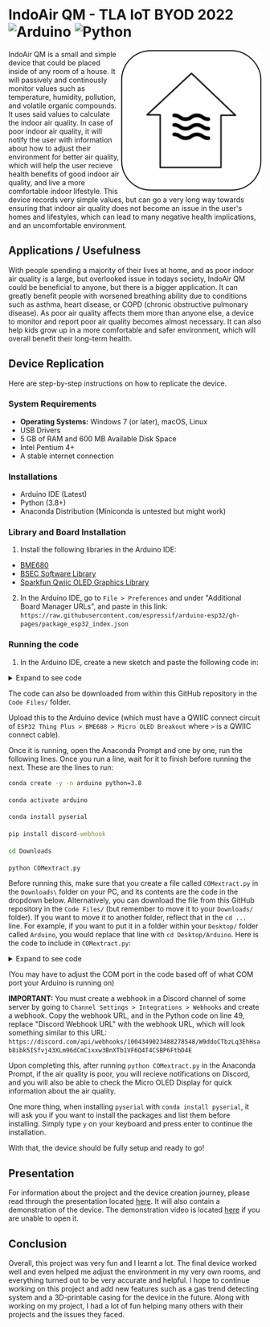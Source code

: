 # IndoAir QM - TLA IoT BYOD 2022 ![Arduino](https://img.shields.io/badge/-Arduino-00979D?style=for-the-badge&logo=Arduino&logoColor=white) ![Python](https://img.shields.io/badge/python-3670A0?style=for-the-badge&logo=python&logoColor=ffdd54)

<img src="./assets/Logo.png" align="right" alt="Logo by https://github.com/LilJuiceBox491" width="280" height="280">

IndoAir QM is a small and simple device that could be placed inside of any room of a house. It will passively and continously monitor values such as temperature, humidity, pollution, and volatile organic compounds. It uses said values to calculate the indoor air quality. In case of poor indoor air quality, it will notify the user with information about how to adjust their environment for better air quality, which will help the user recieve health benefits of good indoor air quality, and live a more comfortable indoor lifestyle. This device records very simple values, but can go a very long way towards ensuring that indoor air quality does not become an issue in the user's homes and lifestyles, which can lead to many negative health implications, and an uncomfortable environment.

## Applications / Usefulness

With people spending a majority of their lives at home, and as poor indoor air quality is a large, but overlooked issue in todays society, IndoAir QM could be beneficial to anyone, but there is a bigger application. It can greatly benefit people with worsened breathing ability due to conditions such as asthma, heart disease, or COPD (chronic obstructive pulmonary disease). As poor air quality affects them more than anyone else, a device to monitor and report poor air quality becomes almost necessary. It can also help kids grow up in a more comfortable and safer environment, which will overall benefit their long-term health. 

## Device Replication

Here are step-by-step instructions on how to replicate the device.

### System Requirements
- **Operating Systems:** Windows 7 (or later), macOS, Linux
- USB Drivers
- 5 GB of RAM and 600 MB Available Disk Space
- Intel Pentium 4+
- A stable internet connection

### Installations
- Arduino IDE (Latest)
- Python (3.8+)
- Anaconda Distribution (Miniconda is untested but might work)

### Library and Board Installation
1. Install the following libraries in the Arduino IDE:
- [BME680](https://github.com/Zanduino/BME680)
- [BSEC Software Library](https://www.bosch-sensortec.com/software-tools/software/bsec/)
- [Sparkfun Qwiic OLED Graphics Library](https://github.com/sparkfun/SparkFun_Qwiic_OLED_Arduino_Library)

2. In the Arduino IDE, go to `File > Preferences` and under "Additional Board Manager URLs", and paste in this link: `https://raw.githubusercontent.com/espressif/arduino-esp32/gh-pages/package_esp32_index.json`

### Running the code

1. In the Arduino IDE, create a new sketch and paste the following code in: 
<details><summary>Expand to see code</summary>
<br>

```cpp
#include "Zanshin_BME680.h"  // Include Zanduino's BME680 Sensor library for BME68x control
#include "bsec.h" // Include Bosch's BSEC Fusion library for extra BME68x control
#include <SparkFun_Qwiic_OLED.h> // Include SparkFun's breakout OLED library with the QWIIC connect system

// Global variables
int bsecIAQ;
String AQissue;
String AQissueFixes;

const uint32_t SERIAL_SPEED{115200};  // Set the baud rate for Serial I/O

// Create an instance of the BME680 class
BME680_Class BME680;

//Forward function declaration with default value for sea level
float altitude(const int32_t press, const float seaLevel = 1013.25);
float altitude(const int32_t press, const float seaLevel) {
  static float Altitude;
  Altitude =
      44330.0 * (1.0 - pow(((float)press / 100.0) / seaLevel, 0.1903));  // Convert into meters
  return (Altitude);
}  

// Declare helper functions for BSEC library
void checkIaqSensorStatus(void);
void errLeds(void);

// Create an object of the BSEC class
Bsec iaqSensor;

// BSEC Variables
String output;

// Create an object of the QWIICMicroOLED class
QwiicMicroOLED myOLED;

void setup() {
  Serial.begin(SERIAL_SPEED);  // Start serial port at Baud rate
#ifdef __AVR_ATmega32U4__      // If this is a 32U4 processor, then wait 3 seconds to init USB port
  delay(3000);
#endif
  Serial.print(F("Starting air quality monitoring program\n"));
  Serial.print(F("- Initializing BME688\n"));
  while (!BME680.begin(I2C_STANDARD_MODE)) {  // Start BME680 using I2C, use first device found
    Serial.print(F("-  Unable to find BME680. Trying again in 5 seconds.\n"));
    delay(5000);
  }  // of loop until device is located
  Serial.print(F("- Setting 16x oversampling for all sensors\n"));
  BME680.setOversampling(TemperatureSensor, Oversample16);  // Use enumerated type values
  BME680.setOversampling(HumiditySensor, Oversample16);     // Use enumerated type values
  BME680.setOversampling(PressureSensor, Oversample16);     // Use enumerated type values
  Serial.print(F("- Setting IIR filter to a value of 4 samples\n"));
  BME680.setIIRFilter(IIR4);  // Use enumerated type values
  Serial.print(F("- Setting gas measurement to 320\xC2\xB0\x43 for 150ms\n"));  // "C" symbols
  BME680.setGas(320, 150);  // 320c for 150 milliseconds

  Wire.begin();

  iaqSensor.begin(BME680_I2C_ADDR_PRIMARY, Wire);
  output = "\nBSEC Library Version " + String(iaqSensor.version.major) + "." + String(iaqSensor.version.minor) + "." + String(iaqSensor.version.major_bugfix) + "." + String(iaqSensor.version.minor_bugfix);
  Serial.println(output);
  checkIaqSensorStatus();

  bsec_virtual_sensor_t sensorList[2] {
    BSEC_OUTPUT_IAQ,
    BSEC_OUTPUT_BREATH_VOC_EQUIVALENT,
  };

  iaqSensor.updateSubscription(sensorList, 2, BSEC_SAMPLE_RATE_LP);
  checkIaqSensorStatus();

  // Print the header
  output = "IAQ, breath VOC equivalent";
  Serial.println(output);

  if (myOLED.begin() == false) {
    Serial.println("OLED Initialization Failed - Freezing");
    while (true);
  }
  
  Serial.println("OLED Initialization Success");
  Serial.println();

  write("Loading");

}  // of method setup()

void loop() {
  int breezeIAQI;
  static int temp, humidity, pressure, gas;  // Assign variables for BME readings
  
  BME680.getSensorData(temp, humidity, pressure, gas);  // Get readings

  // Serial.println("Temperature: " + String((temp/100) - 3) + "° C"); COMMENTED OUT OF SERIAL MONITOR DATA PRINT DUMP
  // Serial.println("Relative Humidity: " + String(humidity/1000) + "%"); COMMENTED OUT OF SERIAL MONITOR DATA PRINT DUMP
  
  int tempIAQI = (temp/100) - 3;  
  int humiIAQI = humidity/1000;

  // Round the humidity to 10 for use with the chart 
  int humiLastDigit = humiIAQI % 10;
  if (humiLastDigit > 4) {
    humiIAQI = humiIAQI + (10 - humiLastDigit);
  } else if (humiLastDigit < 5) {
    humiIAQI = humiIAQI - humiLastDigit;
  }
  
  // Cross values against a chart by Breeze Technologies (DE) for an IAQI rating of 1 - 6, a number < 4 is good IAQI rating, otherwise poor IAQI rating
  if (tempIAQI < 18 || tempIAQI > 25 || humiIAQI < 40 || humiIAQI > 90 || tempIAQI == 18 && humiIAQI == 40 || tempIAQI == 19 && humiIAQI == 40 || tempIAQI == 18 && humiIAQI == 50 || tempIAQI == 18 && humiIAQI == 90|| tempIAQI == 23 && humiIAQI == 90 || tempIAQI == 24 && humiIAQI == 80 || tempIAQI == 24 && humiIAQI == 90 || tempIAQI == 25 && humiIAQI == 70 || tempIAQI == 25 && humiIAQI == 80) {
    // Serial.println("IAQI is Poor"); COMMENTED OUT OF SERIAL MONITOR DATA PRINT DUMP
    breezeIAQI = 0;
  } else {
    // Serial.println("IAQI is Good"); COMMENTED OUT OF SERIAL MONITOR DATA PRINT DUMP
    breezeIAQI = 1;
  }

  unsigned long time_trigger = millis();
  if (iaqSensor.run()) { // If new data is available
    output = "Time: " + String(time_trigger);
    output += ", IaQ: " + String(iaqSensor.iaq);
    output += ", b-VOC: " + String(iaqSensor.breathVocEquivalent);
    // Serial.println(output); COMMENTED OUT OF SERIAL MONITOR DATA PRINT DUMP

    if (iaqSensor.iaq < 25) {
      bsecIAQ = 0; // Amazing IAQ
      // Serial.println("IAQ (Not Temp/Humi Dependant) is Amazing"); COMMENTED OUT OF SERIAL MONITOR DATA PRINT DUMP
    } else if (iaqSensor.iaq > 24 && iaqSensor.iaq < 251) {
      bsecIAQ = 1; // Good IAQ
      //Serial.println("IAQ (Not Temp/Humi Dependant) is Good"); COMMENTED OUT OF SERIAL MONITOR DATA PRINT DUMP
    } else if (iaqSensor.iaq > 250 && iaqSensor.iaq < 501) {
      bsecIAQ = 2; // Poor IAQ
      //Serial.println("IAQ (Not Temp/Humi Dependant) is Poor"); COMMENTED OUT OF SERIAL MONITOR DATA PRINT DUMP
    } else {
      bsecIAQ = 3; // Error 
      //Serial.println("IAQ (Not Temp/Humi Dependant) is: ERROR"); COMMENTED OUT OF SERIAL MONITOR DATA PRINT DUMP
    }
  } else {
    checkIaqSensorStatus();
  }

  if (breezeIAQI == 1) {
    if (bsecIAQ == 0 || bsecIAQ == 1) {
      doubleWrite("AQ is Very", "Good, Safe");
    } else if (bsecIAQ == 2) {
      doubleWrite("AQ is Good", "Some VOCs");
    } else {
      doubleWrite("Error in", "Reading AQ");
    }
  } else if (breezeIAQI == 0) {
    if (bsecIAQ == 0 || bsecIAQ == 1) {
      doubleWrite("AQ is Poor,", "No VOCs");
    } else if (bsecIAQ == 2) {
      doubleWrite("AQ is", "Very Poor");
    } else {
      doubleWrite("Error in", "Reading AQ");
    }
  } else {
    doubleWrite("Error in", "Reading AQ");
  }

  // Detecting issue in AQ
  if (tempIAQI < 18 && humiIAQI > 94) {
    AQissue = "Too Cold and Too Humid";
    AQissueFixes = "Use a heater or air conditioner to heaten the area and bring down the humidity";
  } else if (tempIAQI < 18) {
    AQissue = "Too Cold";
    AQissueFixes = "Use a heater or turn off AC/fans/anything cooling the area";
  } else if (tempIAQI > 25 && humiIAQI > 94) {
    AQissue = "Too Hot and Too Humid";
    AQissueFixes = "Use an air conditioner to dry out the air and circulate cold air";
  } else if (tempIAQI > 25) {
    AQissue = "Too Hot";
    AQissueFixes = "Use AC/fans to circulate more cold air";
  } else if (humiIAQI > 94) {
    AQissue = "Too Humid";
    AQissueFixes = "Run a heater or air conditioner which will dry out the air in your area";
  } else if (humiIAQI < 35) {
    AQissue = "Not Humid Enough";
    AQissueFixes = "Use a vaporizer, steam machine, or humidifier to raise humidity and moisture";
  } else if (tempIAQI == 25 && humiIAQI > 64 || tempIAQI == 24 && humiIAQI > 75) {
    AQissue = "Too Hot and Too Humid";
    AQissueFixes = "Use an air conditioner to dry out the air and circulate cold air";
  } else if (tempIAQI == 23 && humiIAQI > 85) {
    AQissue = "Too Humid";
    AQissueFixes = "Run a heater or air conditioner which will dry out the air in your area";
  } else if (tempIAQI == 18 && humiIAQI < 55) {
    AQissue = "Too Cold and Not Humid Enough";
    AQissueFixes = "Use humidifers/heaters or try to tackle the issues one-by-one";
  } else if (tempIAQI == 18 && humiIAQI > 84) {
    AQissue = "Too Cold and Too Humid";
    AQissueFixes = "Use a heater to heat up the air and dry it out at the same time";
  } else if (tempIAQI == 19 && humiIAQI == 40) {
    AQissue = "Not Humid Enough";
    AQissueFixes = "Use a vaporizer, steam machine, or humidifier to raise humidity and moisture";
  } else {
    AQissue = "No Issue with Air Quality";
    AQissueFixes = "No issue to fix";
  }

  // Serial.println("Air Quality Issue: " + String(AQissue)); COMMENTED OUT OF SERIAL MONITOR DATA PRINT DUMP
  // Serial.println("AQ Issue Fixes: " + AQissueFixes); COMMENTED OUT OF SERIAL MONITOR DATA PRINT DUMP

  Serial.println(String(AQissue));
  
  // Serial.println(); COMMENTED OUT OF SERIAL MONITOR DATA PRINT DUMB
  delay(10000);
}  // of method loop()

void write(String str) {
  int intStringWidth, intStringHeight;
  
  myOLED.erase();

  intStringWidth = (myOLED.getWidth() - myOLED.getStringWidth(str)) / 2;
  intStringHeight = (myOLED.getHeight() - myOLED.getStringHeight(str)) / 2;

  myOLED.text(intStringWidth, intStringHeight, str, 1);
  myOLED.display();
} // of method write()

void doubleWrite(String one, String two) {
  int x0, y0, x1, y1;

  myOLED.erase();

  myOLED.text(0, 16, one, 1);
  myOLED.text(0, 26, two, 1);

  myOLED.display();
} // of method doubleWrite()

void checkIaqSensorStatus(void) {
  if (iaqSensor.status != BSEC_OK) {
    if (iaqSensor.status < BSEC_OK) {
      output = "BSEC error code : " + String(iaqSensor.status);
      Serial.println(output);
      for (;;)
        errLeds(); /* Halt in case of failure */
    } else {
      output = "BSEC warning code : " + String(iaqSensor.status);
      Serial.println(output);
    }
  }

  if (iaqSensor.bme680Status != BME680_OK) {
    if (iaqSensor.bme680Status < BME680_OK) {
      output = "BME680 error code : " + String(iaqSensor.bme680Status);
      Serial.println(output);
      for (;;)
        errLeds(); /* Halt in case of failure */
    } else {
      output = "BME680 warning code : " + String(iaqSensor.bme680Status);
      Serial.println(output);
    }
  }
} // of method checkIaqSensorStatus()

void errLeds(void) {
  pinMode(LED_BUILTIN, OUTPUT);
  digitalWrite(LED_BUILTIN, HIGH);
  delay(100);
  digitalWrite(LED_BUILTIN, LOW);
  delay(100);
} // of method errLeds()
```
</details>

The code can also be downloaded from within this GitHub repository in the `Code Files/` folder.

Upload this to the Arduino device (which must have a QWIIC connect circuit of `ESP32 Thing Plus > BME688 > Micro OLED Breakout` where `>` is a QWIIC connect cable).

Once it is running, open the Anaconda Prompt and one by one, run the following lines. Once you run a line, wait for it to finish before running the next. These are the lines to run:

```cmd
conda create -y -n arduino python=3.8

conda activate arduino

conda install pyserial

pip install discord-webhook

cd Downloads

python COMextract.py
```

Before running this, make sure that you create a file called `COMextract.py` in the `Downloads\` folder on your PC, and its contents are the code in the dropdown below. Alternatively, you can download the file from this GitHub repository in the `Code Files/` (but remember to move it to your `Downloads/` folder). If you want to move it to another folder, reflect that in the `cd ...` line. For example, if you want to put it in a folder within your `Desktop/` folder called `Arduino`, you would replace that line with `cd Desktop/Arduino`. Here is the code to include in `COMextract.py`:

<details><summary>Expand to see code</summary>

```py
import code
from xml.etree.ElementTree import tostring
import serial
import time
from discord_webhook import DiscordWebhook, DiscordEmbed

ser = serial.Serial('COM3',115200)
time.sleep(2);

while True:
    
    line = ser.readline()
    if line:
        string = line.decode()

        # Value "string" is the now the AQissue

        if string == "No Issue with Air Quality":
            issueFix = "N/A"
            isIssue = False
        elif string == "Too Cold and Too Humid":
            issueFix = "Use a heater or air conditioner to heaten the area and bring down the humidity"
            isIssue = True
        elif string == "Too Cold":
            issueFix = "Use a heater or turn off AC/fans/anything cooling the area"
            isIssue = True
        elif string == "Too Hot and Too Humid":
            issueFix = "Use an air conditioner to dry out the air and circulate cold air"
            isIssue = True
        elif string.startswith("Too Hot"):
            issueFix = "Use AC/fans to circulate more cold air"
            isIssue = True
        elif string == "Too Humid":
            issueFix = "Run a heater or air conditioner which will dry out the air in your area"
            isIssue = True
        elif string == "Not Humid Enough":
            issueFix = "Use a vaporizer, steam machine, or humidifier to raise humidity and moisture"
            isIssue = True
        elif string == "Too Cold and Not Humid Enough":
            issueFix = "Use humidifers/heaters or try to tackle the issues one-by-one"
            isIssue = True
        else:
            issueFix = "N/A"
            isIssue = False

        print(string)

        if isIssue == True:
            webhook = DiscordWebhook("Discord Webhook URL", content="There is an issue with the indoor air quality! See the embed attached to this message for more information ASAP.")
            embed = DiscordEmbed(title="Issue with Indoor Air Quality", description="There is an issue with the indoor air quality! Here is the information:\n\n**ISSUE:** " + string + "\n**SOLUTION TO FIX ISSUE: **" + issueFix + "\n\nTry to solve this issue quickly before the situation gets worse. If you are not able to implement the solution recommended above, refer to [this](https://www.servicefirstprosllc.com/expert-tips/ways-to-raise-or-lower-your-homes-humidity/) website for information on adjusting humidity, and try to do the solutions that will fix both the bad humidity levels and the bad temperature levels (if applicable).", color="00bcff")
            webhook.add_embed(embed)
            response = webhook.execute()
            print(response)

        string = line.decode()

ser.close()
```
</details>

(You may have to adjust the COM port in the code based off of what COM port your Arduino is running on)

**IMPORTANT:** You must create a webhook in a Discord channel of some server by going to `Channel Settings > Integrations > Webhooks` and create a webhook. Copy the webhook URL, and in the Python code on line 49, replace "Discord Webhook URL" with the webhook URL, which will look something similar to this URL: `https://discord.com/api/webhooks/1004349023488278548/W9ddoCTbzLq3EhHsab8ibk5ISfvj43XLm96dCmCixxw3BnXTb1VF6Q4T4CSBP6FtbD4E` 

Upon completing this, after running `python COMextract.py` in the Anaconda Prompt, if the air quality is poor, you will recieve notifications on Discord, and you will also be able to check the Micro OLED Display for quick information about the air quality.

One more thing, when installing `pyserial` with `conda install pyserial`, it will ask you if you want to install the packages and list them before installing. Simply type `y` on your keyboard and press enter to continue the installation.

With that, the device should be fully setup and ready to go!

## Presentation
For information about the project and the device creation journey, please read through the presentation located [here](https://docs.google.com/presentation/d/1w7gI2e2EuELESHTuLNf1z_Qsl5Gs2N236A_orpxagPE/edit?usp=sharing). It will also contain a demonstration of the device. The demonstration video is located [here](https://youtu.be/lgFTrhk8beY) if you are unable to open it.

## Conclusion
Overall, this project was very fun and I learnt a lot. The final device worked well and even helped me adjust the environment in my very own rooms, and everything turned out to be very accurate and helpful. I hope to continue working on this project and add new features such as a gas trend detecting system and a 3D-printable casing for the device in the future. Along with working on my project, I had a lot of fun helping many others with their projects and the issues they faced.
